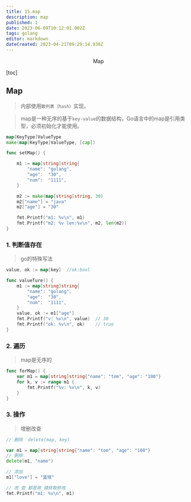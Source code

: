 ```yaml
---
title: 15.map
description: map
published: 1
date: 2023-06-09T10:12:01.002Z
tags: golang
editor: markdown
dateCreated: 2023-04-21T09:29:14.930Z
---
```


<center>Map</center>



[toc]







## Map

> 内部使用`散列表（hash）`实现。

> map是一种无序的基于`key-value`的数据结构，Go语言中的map是引用类型，必须初始化才能使用。

```go
map[KeyType]ValueType
make(map[KeyType]ValueType, [cap])
```

```go
func setMap() {

	m1 := map[string]string{
		"name": "golang",
		"age":  "30",
		"num":  "1111",
	}

	m2 := make(map[string]string, 30)
	m2["name"] = "java"
	m2["age"] = "30"

	fmt.Printf("m1: %v\n", m1)
	fmt.Printf("m2: %v len:%v\n", m2, len(m2))
}
```



### 1. 判断值存在

> go的特殊写法 

```go
value, ok := map[key]  //ok:bool

func valueTure() {
	m1 := map[string]string{
		"name": "golang",
		"age":  "30",
		"num":  "1111",
	}
	value, ok := m1["age"]
	fmt.Printf("v: %v\n", value)  // 30
	fmt.Printf("ok: %v\n", ok)    // true
}
```



### 2. 遍历

> map是无序的

```go
func forMap() {
	var m1 = map[string]string{"name": "tom", "age": "100"}
	for k, v := range m1 {
		fmt.Printf("%v: %v\n", k, v)
	}
}
```



### 3. 操作

> 增删改查

```go
// 删除  delete(map, key)

var m1 = map[string]string{"name": "tom", "age": "100"}
// 删除
delete(m1, "name")

// 添加
m1["love"] = "篮球"

// 改 查 都是用 键获取修改
fmt.Printf("m1: %v\n", m1)
```



















